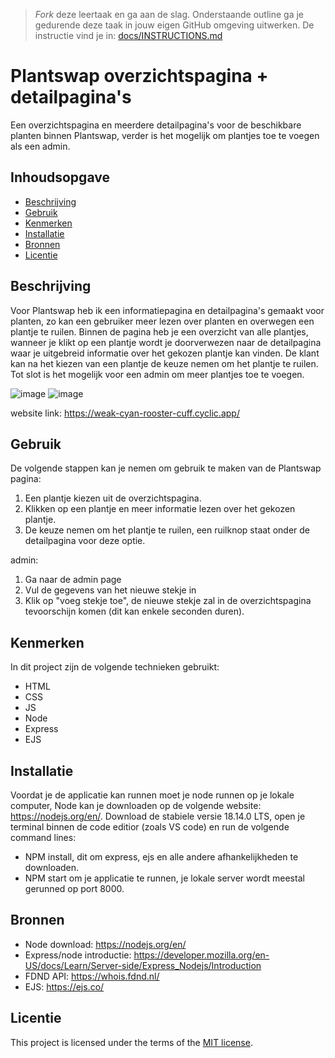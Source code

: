 > _Fork_ deze leertaak en ga aan de slag. Onderstaande outline ga je gedurende deze taak in jouw eigen GitHub omgeving uitwerken. De instructie vind je in: [docs/INSTRUCTIONS.md](docs/INSTRUCTIONS.md)

# Plantswap overzichtspagina + detailpagina's
<!-- Geef je project een titel en schrijf in één zin wat het is -->
Een overzichtspagina en meerdere detailpagina's voor de beschikbare planten binnen Plantswap, verder is het mogelijk om plantjes toe te voegen als een admin. 

## Inhoudsopgave

  * [Beschrijving](#beschrijving)
  * [Gebruik](#gebruik)
  * [Kenmerken](#kenmerken)
  * [Installatie](#installatie)
  * [Bronnen](#bronnen)
  * [Licentie](#licentie)

## Beschrijving
<!-- In de Beschrijving staat kort beschreven wat voor project het is en wat je hebt gemaakt -->
Voor Plantswap heb ik een informatiepagina en detailpagina's gemaakt voor planten, zo kan een gebruiker meer lezen over planten en overwegen een plantje te ruilen. Binnen de pagina heb je een overzicht van alle plantjes, wanneer je klikt op een plantje wordt je doorverwezen naar de detailpagina waar je uitgebreid informatie over het gekozen plantje kan vinden. De klant kan na het kiezen van een plantje de keuze nemen om het plantje te ruilen. Tot slot is het mogelijk voor een admin om meer plantjes toe te voegen.

<!-- Voeg een mooie poster visual toe 📸 -->
![image](https://user-images.githubusercontent.com/112855878/230270257-a1cee7d3-8a7c-4196-8926-30c0474c6ea3.png)
![image](https://user-images.githubusercontent.com/112855878/230270189-b32f7556-f512-4317-9e2c-52e0db4776ed.png)


<!-- Voeg een link toe naar Github Pages 🌐-->
website link: https://weak-cyan-rooster-cuff.cyclic.app/

## Gebruik
<!--Bij Gebruik staat hoe je project er uit ziet, hoe het werkt en wat je er mee kan. -->
De volgende stappen kan je nemen om gebruik te maken van de Plantswap pagina:

1. Een plantje kiezen uit de overzichtspagina.
2. Klikken op een plantje en meer informatie lezen over het gekozen plantje.
3. De keuze nemen om het plantje te ruilen, een ruilknop staat onder de detailpagina voor deze optie.

admin:
1. Ga naar de admin page
2. Vul de gegevens van het nieuwe stekje in
3. Klik op "voeg stekje toe", de nieuwe stekje zal in de overzichtspagina tevoorschijn komen (dit kan enkele seconden duren).

## Kenmerken
<!-- Bij Kenmerken staat welke technieken zijn gebruikt en hoe. Wat is de HTML structuur? Wat zijn de belangrijkste dingen in CSS? Wat is er met JS gedaan en hoe? Misschien heb je iets met NodeJS gedaan, of heb je een framwork of library gebruikt? -->
In dit project zijn de volgende technieken gebruikt:
- HTML
- CSS
- JS
- Node
- Express
- EJS

## Installatie
<!-- Bij Instalatie staat hoe een andere developer aan jouw repo kan werken -->
Voordat je de applicatie kan runnen moet je node runnen op je lokale computer, Node kan je downloaden op de volgende website: https://nodejs.org/en/.
Download de stabiele versie 18.14.0 LTS, open je terminal binnen de code editior (zoals VS code) en run de volgende command lines:

- NPM install, dit om express, ejs en alle andere afhankelijkheden te downloaden.
- NPM start om je applicatie te runnen, je lokale server wordt meestal gerunned op port 8000.

## Bronnen
- Node download: https://nodejs.org/en/
- Express/node introductie: https://developer.mozilla.org/en-US/docs/Learn/Server-side/Express_Nodejs/Introduction
- FDND API: https://whois.fdnd.nl/
- EJS: https://ejs.co/

## Licentie

This project is licensed under the terms of the [MIT license](./LICENSE).
